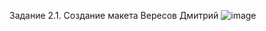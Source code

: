 Задание 2.1. Создание макета
Вересов Дмитрий
![image](https://github.com/user-attachments/assets/4b570e3e-36d1-411d-a750-17a87a3e2d33)
